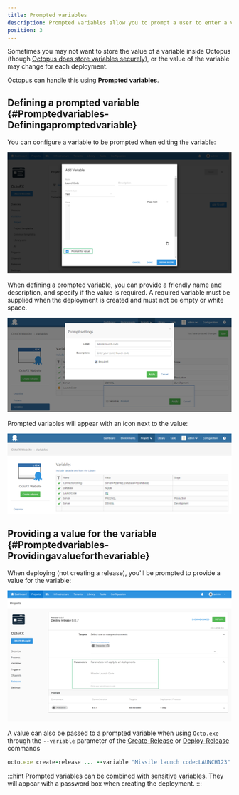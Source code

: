 ```yaml
---
title: Prompted variables
description: Prompted variables allow you to prompt a user to enter a value rather than storing it in Octopus.
position: 3
---
```


Sometimes you may not want to store the value of a variable inside Octopus (though [Octopus does store variables securely](/docs/deployment-process/variables/sensitive-variables.md)), or the value of the variable may change for each deployment.

Octopus can handle this using **Prompted variables**.

## Defining a prompted variable {#Promptedvariables-Definingapromptedvariable}

You can configure a variable to be prompted when editing the variable:

![](/docs/images/3048314/3278298.png "width=500")

When defining a prompted variable, you can provide a friendly name and description, and specify if the value is required. A required variable must be supplied when the deployment is created and must not be empty or white space.

![](/docs/images/3048314/3278299.png "width=500")

Prompted variables will appear with an icon next to the value:

![](/docs/images/3048314/3278300.png "width=500")

## Providing a value for the variable {#Promptedvariables-Providingavalueforthevariable}

When deploying (not creating a release), you'll be prompted to provide a value for the variable:

![](/docs/images/3048314/3278301.png "width=500")

A value can also be passed to a prompted variable when using `Octo.exe` through the `--variable` parameter of the [Create-Release](/docs/api-and-integration/octo.exe-command-line/creating-releases.md) or [Deploy-Release](/docs/api-and-integration/octo.exe-command-line/deploying-releases.md) commands

```ruby
octo.exe create-release ... --variable "Missile launch code:LAUNCH123" --variable "Variable 2:Some value"
```

:::hint
Prompted variables can be combined with [sensitive variables](/docs/deployment-process/variables/sensitive-variables.md). They will appear with a password box when creating the deployment.
:::
